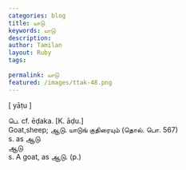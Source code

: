 ```yaml
---
categories: blog
title: யாடு
keywords: யாடு
description: 
author: Tamilan
layout: Ruby
tags: 
 
permalink: யாடு
featured: /images/ttak-48.png
---
```

  
[ yāṭu ]  
  
பெ. cf. ēḍaka. [K. āḍu.]  
Goat,sheep; ஆடு. யாடுங் குதிரையும் (தொல். பொ. 567)  
s. as ஆடு  
ஆடு  
s. A goat, as ஆடு. (p.)